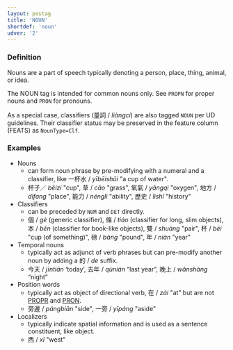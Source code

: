 ```yaml
---
layout: postag
title: 'NOUN'
shortdef: 'noun'
udver: '2'
---
```


### Definition

Nouns are a part of speech typically denoting a person, place, thing, animal, or idea.

The NOUN tag is intended for common nouns only. See <a>`PROPN`</a> for proper nouns and <a>`PRON`</a> for pronouns.

As a special case, classifiers (量詞 / _liàngcí_) are also tagged `NOUN` per UD guidelines. Their classifier status may be preserved in the feature column (FEATS) as `NounType=Clf`.

### Examples

- Nouns
  - can form noun phrase by pre-modifying with a numeral and a classifier, like 一杯水 / _yībēishǔi_ "a cup of water".
  - 杯子／ _bēizi_ "cup", 草 / _cǎo_ "grass", 氧氣 / _yǎngqì_ "oxygen", 地方 / _dìfang_ "place", 能力 / _nénglì_ "ability", 歷史 / _lìshǐ_ "history"
- Classifiers
  - can be preceded by <a>`NUM`</a> and <a>`DET`</a> directly.
  - 個 / _gè_ (generic classifier), 條 / _tiáo_ (classifier for long, slim objects), 本 / _běn_ (classifier for book-like objects), 雙 / _shuāng_ "pair", 杯 / _bēi_ "cup (of something)", 磅 / _bàng_ "pound", 年 / _nián_ "year"
- Temporal nouns
  - typically act as adjunct of verb phrases but can pre-modify another noun by adding a 的 / _de_ suffix.
  - 今天 / _jīntiān_ ‘today’, 去年 / _qùnián_ “last year”, 晚上 / _wǎnshàng_ “night”
- Position words
  - typically act as object of directional verb, 在 / _zài_ "at" but are not [PROPR]() and [PRON]().
  - 旁邊 / _pángbiān_ "side", 一旁 / _yīpáng_ "aside"
- Localizers
  - typically indicate spatial information and is used as a sentence constituent, like object.
  - 西 / _xī_ "west"

